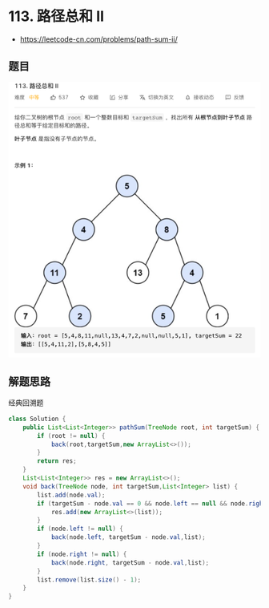 # 113. 路径总和 II

- https://leetcode-cn.com/problems/path-sum-ii/

## 题目

![](https://raw.githubusercontent.com/Cerbur/pic/main/20210729153819.png)

## 解题思路

经典回溯题

```java
class Solution {
    public List<List<Integer>> pathSum(TreeNode root, int targetSum) {
        if (root != null) {
            back(root,targetSum,new ArrayList<>());
        }
        return res;
    }
    List<List<Integer>> res = new ArrayList<>();
    void back(TreeNode node, int targetSum,List<Integer> list) {
        list.add(node.val);
        if (targetSum - node.val == 0 && node.left == null && node.right == null) {
            res.add(new ArrayList<>(list)); 
        }
        if (node.left != null) {
            back(node.left, targetSum - node.val,list);
        }
        if (node.right != null) {
            back(node.right, targetSum - node.val,list);
        }
        list.remove(list.size() - 1);
    }
}
```

